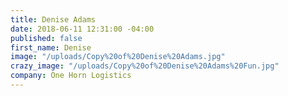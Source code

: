```yaml
---
title: Denise Adams
date: 2018-06-11 12:31:00 -04:00
published: false
first_name: Denise
image: "/uploads/Copy%20of%20Denise%20Adams.jpg"
crazy_image: "/uploads/Copy%20of%20Denise%20Adams%20Fun.jpg"
company: One Horn Logistics
---
```


